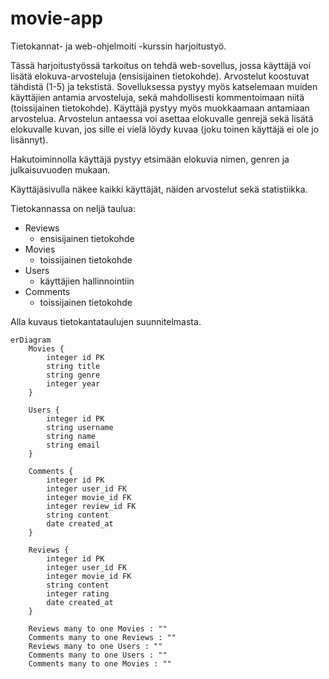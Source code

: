 # movie-app

Tietokannat- ja web-ohjelmoiti -kurssin harjoitustyö.

Tässä harjoitustyössä tarkoitus on tehdä web-sovellus, jossa käyttäjä voi lisätä elokuva-arvosteluja (ensisijainen tietokohde). Arvostelut koostuvat tähdistä (1-5) ja tekstistä. Sovelluksessa pystyy myös katselemaan muiden käyttäjien antamia arvosteluja, sekä mahdollisesti kommentoimaan niitä (toissijainen tietokohde). Käyttäjä pystyy myös muokkaamaan antamiaan arvostelua. Arvostelun antaessa voi asettaa elokuvalle genrejä sekä lisätä elokuvalle kuvan, jos sille ei vielä löydy kuvaa (joku toinen käyttäjä ei ole jo lisännyt).  

Hakutoiminnolla käyttäjä pystyy etsimään elokuvia nimen, genren ja julkaisuvuoden mukaan. 

Käyttäjäsivulla näkee kaikki käyttäjät, näiden arvostelut sekä statistiikka.

Tietokannassa on neljä taulua:

- Reviews
    - ensisijainen tietokohde
- Movies
    - toissijainen tietokohde
- Users
    - käyttäjien hallinnointiin
- Comments
    - toissijainen tietokohde

Alla kuvaus tietokantataulujen suunnitelmasta.

```mermaid
erDiagram
    Movies {
        integer id PK
        string title
        string genre
        integer year
    }
    
    Users {
        integer id PK
        string username
        string name
        string email
    }

    Comments {
        integer id PK
        integer user_id FK
        integer movie_id FK
        integer review_id FK
        string content
        date created_at
    }

    Reviews {
        integer id PK
        integer user_id FK
        integer movie_id FK
        string content
        integer rating
        date created_at
    }

    Reviews many to one Movies : ""
    Comments many to one Reviews : ""
    Reviews many to one Users : ""
    Comments many to one Users : ""
    Comments many to one Movies : ""

```